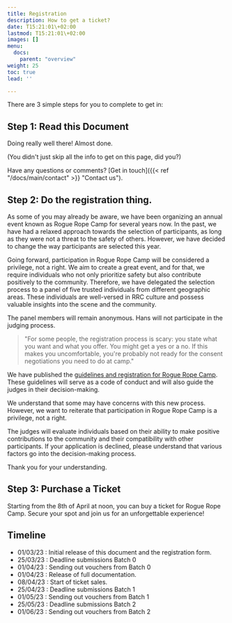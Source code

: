 ```yaml
---
title: Registration
description: How to get a ticket?
date: T15:21:01\+02:00
lastmod: T15:21:01\+02:00
images: []
menu: 
  docs:
    parent: "overview"
weight: 25
toc: true
lead: ''

---
```

There are 3 simple steps for you to complete to get in:

## Step 1: Read this Document

Doing really well there! Almost done.

(You didn't just skip all the info to get on this page, did you?)

Have any questions or comments? [Get in touch]({{< ref "/docs/main/contact" >}} "Contact us").

## Step 2: Do the registration thing. 

As some of you may already be aware, we have been organizing an annual event known as Rogue Rope Camp for several years now. In the past, we have had a relaxed approach towards the selection of participants, as long as they were not a threat to the safety of others. However, we have decided to change the way participants are selected this year.

Going forward, participation in Rogue Rope Camp will be considered a privilege, not a right. We aim to create a great event, and for that, we require individuals who not only prioritize safety but also contribute positively to the community. Therefore, we have delegated the selection process to a panel of five trusted individuals from different geographic areas. These individuals are well-versed in RRC culture and possess valuable insights into the scene and the community.

The panel members will remain anonymous. Hans will not participate in the judging process.

> "For some people, the registration process is scary: you state what you want and what you offer. You might get a yes or a no. If this makes you uncomfortable, you're probably not ready for the consent negotiations you need to do at camp."

We have published the [guidelines and registration for Rogue Rope Camp](https://doplr.xyz/guidelines.php). These guidelines will serve as a code of conduct and will also guide the judges in their decision-making.

We understand that some may have concerns with this new process. However, we want to reiterate that participation in Rogue Rope Camp is a privilege, not a right.

The judges will evaluate individuals based on their ability to  make positive contributions to the community and their compatibility with other participants. If your application is declined, please understand that various factors go into the decision-making process.

Thank you for your understanding.

## Step 3: Purchase a Ticket
Starting from the 8th of April at noon, you can buy a ticket for Rogue Rope Camp. Secure your spot and join us for an unforgettable experience!


## Timeline

* 01/03/23 : Initial release of this document and the registration form.
* 25/03/23 : Deadline submissions Batch 0
* 01/04/23 : Sending out vouchers from Batch 0
* 01/04/23 : Release of full documentation.
* 08/04/23 : Start of ticket sales.
* 25/04/23 : Deadline submissions Batch 1
* 01/05/23 : Sending out vouchers from Batch 1
* 25/05/23 : Deadline submissions Batch 2
* 01/06/23 : Sending out vouchers from Batch 2